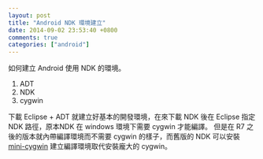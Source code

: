 ```yaml
---
layout: post
title: "Android NDK 環境建立"
date: 2014-09-02 23:53:40 +0800
comments: true
categories: ["android"]
---
```


<!-- more -->


如何建立 Android 使用 NDK 的環境。

1. ADT
2. NDK
3. cygwin


下載 Eclipse + ADT 就建立好基本的開發環境，在來下載 NDK 後在 Eclipse 指定 NDK 路徑，原本NDK 在 windows 環境下需要 cygwin 才能編譯。
但是在 R7 之後的版本就內帶編譯環境而不需要 cygwin 的樣子，而舊版的 NDK 可以安裝 [mini-cygwin] 建立編譯環境取代安裝龐大的 cygwin。



[mini-cygwin]:https://code.google.com/p/mini-cygwin/
